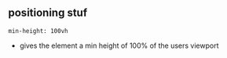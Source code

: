 ## positioning stuf

`min-height: 100vh`

- gives the element a min height of 100% of the users viewport
